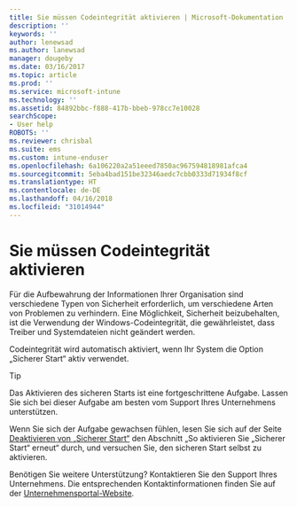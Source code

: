 ```yaml
---
title: Sie müssen Codeintegrität aktivieren | Microsoft-Dokumentation
description: ''
keywords: ''
author: lenewsad
ms.author: lanewsad
manager: dougeby
ms.date: 03/16/2017
ms.topic: article
ms.prod: ''
ms.service: microsoft-intune
ms.technology: ''
ms.assetid: 84892bbc-f888-417b-bbeb-978cc7e10028
searchScope:
- User help
ROBOTS: ''
ms.reviewer: chrisbal
ms.suite: ems
ms.custom: intune-enduser
ms.openlocfilehash: 6a106220a2a51eeed7850ac967594818981afca4
ms.sourcegitcommit: 5eba4bad151be32346aedc7cbb0333d71934f8cf
ms.translationtype: HT
ms.contentlocale: de-DE
ms.lasthandoff: 04/16/2018
ms.locfileid: "31014944"
---
```

# <a name="you-need-to-enable-code-integrity"></a>Sie müssen Codeintegrität aktivieren

Für die Aufbewahrung der Informationen Ihrer Organisation sind verschiedene Typen von Sicherheit erforderlich, um verschiedene Arten von Problemen zu verhindern. Eine Möglichkeit, Sicherheit beizubehalten, ist die Verwendung der Windows-Codeintegrität, die gewährleistet, dass Treiber und Systemdateien nicht geändert werden.

Codeintegrität wird automatisch aktiviert, wenn Ihr System die Option „Sicherer Start“ aktiv verwendet.

> [!Tip]
> Das Aktivieren des sicheren Starts ist eine fortgeschrittene Aufgabe. Lassen Sie sich bei dieser Aufgabe am besten vom Support Ihres Unternehmens unterstützen.

Wenn Sie sich der Aufgabe gewachsen fühlen, lesen Sie sich auf der Seite [Deaktivieren von „Sicherer Start“](https://msdn.microsoft.com/library/windows/hardware/dn898540(v=vs.85).aspx) den Abschnitt „So aktivieren Sie „Sicherer Start“ erneut“ durch, und versuchen Sie, den sicheren Start selbst zu aktivieren.

Benötigen Sie weitere Unterstützung? Kontaktieren Sie den Support Ihres Unternehmens. Die entsprechenden Kontaktinformationen finden Sie auf der [Unternehmensportal-Website](https://portal.manage.microsoft.com#HelpDeskDialog).
